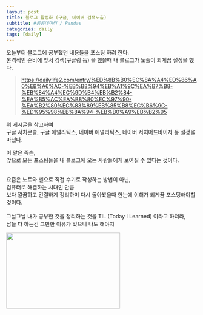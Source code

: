```yaml
---
layout: post
title: 블로그 활성화 (구글, 네이버 검색노출)
subtitle: #공공데이터 / Pandas
categories: daily
tags: [daily]
---
```


오늘부터 블로그에 공부했던 내용들을 포스팅 하려 한다.<br>
본격적인 준비에 앞서 검색(구글링 등) 을 했을때 내 블로그가 노출이 되게끔 설정을 했다.

> <https://dailylife2.com/entry/%ED%8B%B0%EC%8A%A4%ED%86%A0%EB%A6%AC-%EB%B8%94%EB%A1%9C%EA%B7%B8-%EB%84%A4%EC%9D%B4%EB%B2%84-%EA%B5%AC%EA%B8%80%EC%97%90-%EA%B2%80%EC%83%89%EB%85%B8%EC%B6%9C-%ED%95%98%EB%8A%94-%EB%B0%A9%EB%B2%95>

위 게시글을 참고하여<br>
구글 서치콘솔, 구글 애널리틱스, 네이버 애널리틱스, 네이버 서치어드바이저 등 설정을 마쳤다.<br>

이 말은 즉슨,<br>
앞으로 모든 포스팅들을 내 블로그에 오는 사람들에게 보여질 수 있다는 것이다.<br>
<br>

요즘은 노트와 펜으로 직접 수기로 작성하는 방법이 아닌,<br>
컴퓨터로 해결하는 시대인 만큼<br>
보다 깔끔하고 간결하게 정리하며 다시 돌아봤을때 한눈에 이해가 되게끔 포스팅해야할것이다.
<br>
<br>
그날그날 내가 공부한 것을 정리하는 것을 TIL (Today I Learned) 이라고 하더라,<br>
남들 다 하는건 그만한 이유가 있으니 나도 해야지<br>

<img src="https://velog.velcdn.com/images%2Frmfhsep%2Fpost%2F5d4b114c-2dce-44e5-848e-fcd0e6d86af0%2FTIL.png" height="200px" width="300px" align="left">
<br>
<br>
<br>
<br>
<br>
<br>
<br>
<br>
<br>
